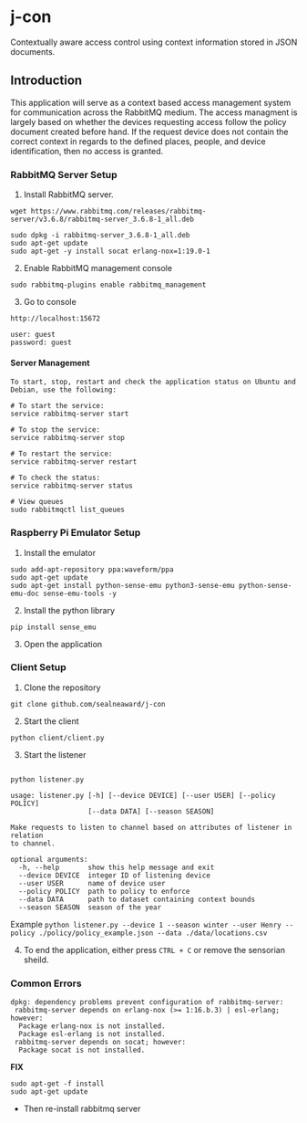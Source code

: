 # j-con
Contextually aware access control using context information stored in JSON documents.

## Introduction

This application will serve as a context based access management system for communication across the RabbitMQ medium.
The access managment is largely based on whether the devices requesting access follow the policy document created before hand.
If the request device does not contain the correct context in regards to the defined places, people, and device identification,
then no access is granted.

### RabbitMQ Server Setup

1. Install RabbitMQ server.

```
wget https://www.rabbitmq.com/releases/rabbitmq-server/v3.6.8/rabbitmq-server_3.6.8-1_all.deb

sudo dpkg -i rabbitmq-server_3.6.8-1_all.deb
sudo apt-get update
sudo apt-get -y install socat erlang-nox=1:19.0-1
```

2. Enable RabbitMQ management console

```
sudo rabbitmq-plugins enable rabbitmq_management
```

3. Go to console

```
http://localhost:15672

user: guest
password: guest
```

#### Server Management

```
To start, stop, restart and check the application status on Ubuntu and Debian, use the following:

# To start the service:
service rabbitmq-server start

# To stop the service:
service rabbitmq-server stop

# To restart the service:
service rabbitmq-server restart

# To check the status:
service rabbitmq-server status

# View queues
sudo rabbitmqctl list_queues
```

### Raspberry Pi Emulator Setup

1. Install the emulator

```
sudo add-apt-repository ppa:waveform/ppa
sudo apt-get update
sudo apt-get install python-sense-emu python3-sense-emu python-sense-emu-doc sense-emu-tools -y
```

2. Install the python library

```
pip install sense_emu
```

3. Open the application

### Client Setup

1. Clone the repository

```
git clone github.com/sealneaward/j-con
```

2. Start the client

```
python client/client.py
```

3. Start the listener

```

python listener.py

usage: listener.py [-h] [--device DEVICE] [--user USER] [--policy POLICY]
                   [--data DATA] [--season SEASON]

Make requests to listen to channel based on attributes of listener in relation
to channel.

optional arguments:
  -h, --help       show this help message and exit
  --device DEVICE  integer ID of listening device
  --user USER      name of device user
  --policy POLICY  path to policy to enforce
  --data DATA      path to dataset containing context bounds
  --season SEASON  season of the year
```

Example `python listener.py --device 1 --season winter --user Henry --policy ./policy/policy_example.json --data ./data/locations.csv`

4. To end the application, either press `CTRL + C` or remove the sensorian sheild.

### Common Errors

```
dpkg: dependency problems prevent configuration of rabbitmq-server:
 rabbitmq-server depends on erlang-nox (>= 1:16.b.3) | esl-erlang; however:
  Package erlang-nox is not installed.
  Package esl-erlang is not installed.
 rabbitmq-server depends on socat; however:
  Package socat is not installed.
```

**FIX**

```
sudo apt-get -f install
sudo apt-get update
```

- Then re-install rabbitmq server
